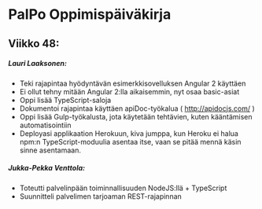 # PalPo Oppimispäiväkirja

## Viikko 48:
##### Lauri Laaksonen:
* Teki rajapintaa hyödyntävän esimerkkisovelluksen Angular 2 käyttäen
* Ei ollut tehny mitään Angular 2:lla aikaisemmin, nyt osaa basic-asiat
* Oppi lisää TypeScript-saloja
* Dokumentoi rajapintaa käyttäen apiDoc-työkalua ( http://apidocjs.com/ )
* Oppi lisää Gulp-työkalusta, jota käytetään tehtävien, kuten kääntämisen automatisointiin
* Deployasi applikaation Herokuun, kiva jumppa, kun Heroku ei halua npm:n TypeScript-moduulia asentaa itse, vaan se pitää mennä käsin sinne asentamaan.

##### Jukka-Pekka Venttola:
* Toteutti palvelinpään toiminnallisuuden NodeJS:llä + TypeScript
* Suunnitteli palvelimen tarjoaman REST-rajapinnan